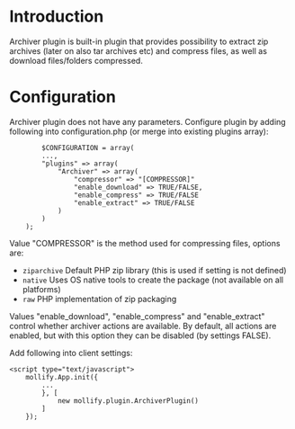 # Introduction #

Archiver plugin is built-in plugin that provides possibility to extract zip archives (later on also tar archives etc) and compress files, as well as download files/folders compressed.

# Configuration #

Archiver plugin does not have any parameters. Configure plugin by adding following into configuration.php (or merge into existing plugins array):

```
        $CONFIGURATION = array(
		...,
		"plugins" => array(
			"Archiver" => array(
				"compressor" => "[COMPRESSOR]"
				"enable_download" => TRUE/FALSE,
				"enable_compress" => TRUE/FALSE
				"enable_extract" => TRUE/FALSE
			)
		)
	);
```

Value "COMPRESSOR" is the method used for compressing files, options are:
  * `ziparchive` Default PHP zip library (this is used if setting is not defined)
  * `native` Uses OS native tools to create the package (not available on all platforms)
  * `raw` PHP implementation of zip packaging

Values "enable\_download", "enable\_compress" and "enable\_extract" control whether archiver actions are available. By default, all actions are enabled, but with this option they can be disabled (by settings FALSE).

Add following into client settings:

```
<script type="text/javascript">
	mollify.App.init({
		...
		}, [
			new mollify.plugin.ArchiverPlugin()
		]
	});
```